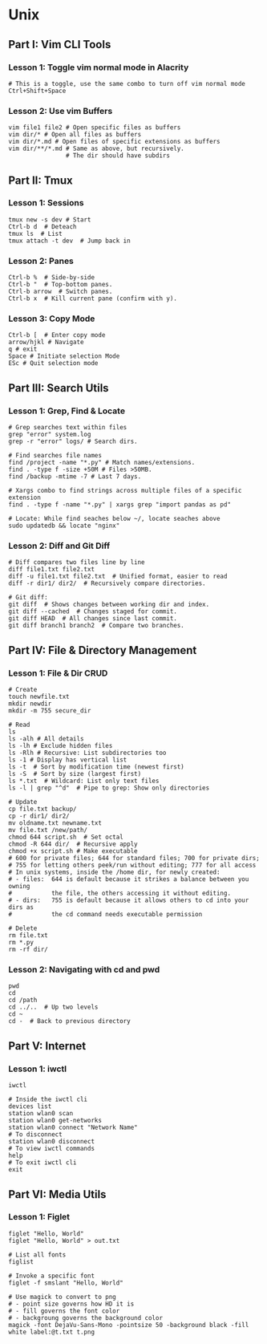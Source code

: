 # Unix

## Part I: Vim CLI Tools

### Lesson 1: Toggle vim normal mode in Alacrity

    # This is a toggle, use the same combo to turn off vim normal mode
    Ctrl+Shift+Space

### Lesson 2: Use vim Buffers

    vim file1 file2 # Open specific files as buffers
    vim dir/* # Open all files as buffers
    vim dir/*.md # Open files of specific extensions as buffers
    vim dir/**/*.md # Same as above, but recursively. 
                    # The dir should have subdirs

## Part II: Tmux

### Lesson 1: Sessions

    tmux new -s dev # Start
    Ctrl-b d  # Deteach 
    tmux ls  # List 
    tmux attach -t dev  # Jump back in

### Lesson 2: Panes

    Ctrl-b %  # Side-by-side
    Ctrl-b "  # Top-bottom panes.
    Ctrl-b arrow  # Switch panes.
    Ctrl-b x  # Kill current pane (confirm with y).

### Lesson 3:  Copy Mode

    Ctrl-b [  # Enter copy mode 
    arrow/hjkl # Navigate 
    q # exit
    Space # Initiate selection Mode
    ESc # Quit selection mode 

## Part III: Search Utils

### Lesson 1: Grep, Find & Locate

    # Grep searches text within files
    grep "error" system.log
    grep -r "error" logs/ # Search dirs.

    # Find searches file names
    find /project -name "*.py" # Match names/extensions.
    find . -type f -size +50M # Files >50MB.
    find /backup -mtime -7 # Last 7 days.

    # Xargs combo to find strings across multiple files of a specific extension
    find . -type f -name "*.py" | xargs grep "import pandas as pd"

    # Locate: While find seaches below ~/, locate seaches above 
    sudo updatedb && locate "nginx"

### Lesson 2: Diff and Git Diff

    # Diff compares two files line by line
    diff file1.txt file2.txt  
    diff -u file1.txt file2.txt  # Unified format, easier to read 
    diff -r dir1/ dir2/  # Recursively compare directories.

    # Git diff: 
    git diff  # Shows changes between working dir and index.
    git diff --cached  # Changes staged for commit.
    git diff HEAD  # All changes since last commit.
    git diff branch1 branch2  # Compare two branches.

## Part IV: File & Directory Management

### Lesson 1: File & Dir CRUD

    # Create
    touch newfile.txt  
    mkdir newdir  
    mkdir -m 755 secure_dir  

    # Read
    ls
    ls -alh # All details
    ls -lh # Exclude hidden files
    ls -Rlh # Recursive: List subdirectories too
    ls -1 # Display has vertical list
    ls -t  # Sort by modification time (newest first)
    ls -S  # Sort by size (largest first)
    ls *.txt  # Wildcard: List only text files
    ls -l | grep "^d"  # Pipe to grep: Show only directories

    # Update
    cp file.txt backup/  
    cp -r dir1/ dir2/  
    mv oldname.txt newname.txt  
    mv file.txt /new/path/  
    chmod 644 script.sh  # Set octal 
    chmod -R 644 dir/  # Recursive apply
    chmod +x script.sh # Make executable
    # 600 for private files; 644 for standard files; 700 for private dirs; 
    # 755 for letting others peek/run without editing; 777 for all access
    # In unix systems, inside the /home dir, for newly created:
    # - files:  644 is default because it strikes a balance between you owning 
    #           the file, the others accessing it without editing.
    # - dirs:   755 is default because it allows others to cd into your dirs as 
    #           the cd command needs executable permission

    # Delete
    rm file.txt  
    rm *.py
    rm -rf dir/  

### Lesson 2: Navigating with cd and pwd

    pwd  
    cd  
    cd /path
    cd ../..  # Up two levels
    cd ~  
    cd -  # Back to previous directory

## Part V: Internet

### Lesson 1: iwctl

    iwctl

    # Inside the iwctl cli
    devices list
    station wlan0 scan
    station wlan0 get-networks
    station wlan0 connect "Network Name"
    # To disconnect
    station wlan0 disconnect
    # To view iwctl commands
    help
    # To exit iwctl cli
    exit

## Part VI: Media Utils

### Lesson 1: Figlet

    figlet "Hello, World"
    figlet "Hello, World" > out.txt

    # List all fonts
    figlist

    # Invoke a specific font
    figlet -f smslant "Hello, World"

    # Use magick to convert to png
    # - point size governs how HD it is
    # - fill governs the font color
    # - backgroung governs the background color
    magick -font DejaVu-Sans-Mono -pointsize 50 -background black -fill white label:@t.txt t.png
